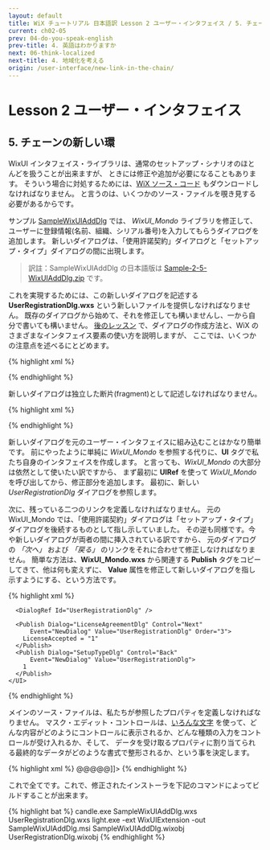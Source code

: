 ```yaml
---
layout: default
title: WiX チュートリアル 日本語訳 Lesson 2 ユーザー・インタフェイス / 5. チェーンの新しい環
current: ch02-05
prev: 04-do-you-speak-english
prev-title: 4. 英語はわかりますか
next: 06-think-localized
next-title: 4. 地域化を考える
origin: /user-interface/new-link-in-the-chain/
---
```

# Lesson 2 ユーザー・インタフェイス

## 5. チェーンの新しい環

WixUI インタフェイス・ライブラリは、通常のセットアップ・シナリオのほとんどを扱うことが出来ますが、
ときには修正や追加が必要になることもあります。
そういう場合に対処するためには、[WiX ソース・コード](http://wix.codeplex.com/SourceControl/list/changesets)
もダウンロードしなければなりません。
と言うのは、いくつかのソース・ファイルを覗き見する必要があるからです。

サンプル [SampleWixUIAddDlg](https://www.firegiant.com/system/files/samples/SampleWixUIAddDlg.zip) では、
*WixUI_Mondo*  ライブラリを修正して、ユーザーに登録情報(名前、組織、シリアル番号)を入力してもらうダイアログを追加します。
新しいダイアログは、「使用許諾契約」ダイアログと「セットアップ・タイプ」ダイアログの間に出現します。

>  訳註：SampleWixUIAddDlg の日本語版は [Sample-2-5-WixUIAddDlg.zip](/samples/Sample-2-5-WixUIAddDlg.zip) です。

これを実現するためには、この新しいダイアログを記述する **UserRegistrationDlg.wxs** という新しいファイルを提供しなければなりません。
既存のダイアログから始めて、それを修正しても構いませんし、一から自分で書いても構いません。
[後のレッスン](/ch08/index.html) で、ダイアログの作成方法と、WiX のさまざまなインタフェイス要素の使い方を説明しますが、
ここでは、いくつかの注意点を述べるにとどめます。

{% highlight xml %}
<?xml version='1.0' encoding='utf-8'?>
<Wix xmlns='http://schemas.microsoft.com/wix/2006/wi'>
{% endhighlight %}

新しいダイアログは独立した断片(fragment)として記述しなければなりません。

{% highlight xml %}
  <Fragment>
    <UI>
      <Dialog Id="UserRegistrationDlg"
          Width="370" Height="270"
          Title="[ProductName] [Setup]" NoMinimize="yes">
        <Control Id="NameLabel" Type="Text"
            X="45" Y="73" Width="100" Height="15"
            TabSkip="no" Text="ユーザー名(&amp;U):" />
        <Control Id="NameEdit" Type="Edit"
            X="45" Y="85" Width="220" Height="18"
            Property="USERNAME" Text="{80}" />
        <Control Id="OrganizationLabel" Type="Text"
            X="45" Y="110" Width="100" Height="15"
            TabSkip="no" Text="会社名(&amp;O):" />
        <Control Id="OrganizationEdit" Type="Edit"
            X="45" Y="122" Width="220" Height="18"
            Property="COMPANYNAME" Text="{80}" />
        <Control Id="CDKeyLabel" Type="Text"
            X="45" Y="147" Width="50" Height="10"
            TabSkip="no">
          <Text>CD キー(&amp;K)</Text>
        </Control>
        <Control Id="CDKeyEdit" Type="MaskedEdit"
            X="45" Y="159" Width="250" Height="16"
            Property="PIDKEY" Text="[PIDTemplate]" />
{% endhighlight %}

このダイアログが、元の一連のダイアログの中に挿入されます。
このダイアログに先行するダイアログと後続するダイアログを指定しなければなりません。
先行するのは「使用許諾契約」、後続するのは「セットアップ・タイプ」です。
*WixUI_Mondo* のソース・ファイル、ダウンロードしたソース・パッケージの `src\ext\UIExtension\wixlib\WixUI_Mondo.wxs` を見ると、
これらのダイアログの実際の識別子を知ることが出来ます。
名前は、*LicenseAgreementDlg* と *SetupTypeDlg* です。
従って、この新しいダイアログから、これら前後のダイアログを参照するように、以下のように記述します。

{% highlight xml %}
        <Control Id="Back" Type="PushButton"
            X="180" Y="243" Width="56" Height="17"
            Text="戻る(&amp;B)">
          <Publish Event="NewDialog"
              Value="LicenseAgreementDlg">1</Publish>
        </Control>
        <Control Id="Next" Type="PushButton"
            X="236" Y="243" Width="56" Height="17"
            Default="yes" Text="次へ(&amp;N)">
          <Publish Event="ValidateProductID"
              Value="0">1</Publish>
          <Publish Event="SpawnWaitDialog"
              Value="WaitForCostingDlg">CostingComplete = 1</Publish>
          <Publish Event="NewDialog"
              Value="SetupTypeDlg">ProductID</Publish>
        </Control>
        <Control Id="Cancel" Type="PushButton"
            X="304" Y="243" Width="56" Height="17"
            Cancel="yes" Text="キャンセル">
          <Publish Event="SpawnDialog"
              Value="CancelDlg">1</Publish>
        </Control>
        <Control Id="BannerBitmap" Type="Bitmap"
            X="0" Y="0" Width="370" Height="44"
            TabSkip="no" Text="WixUI_Bmp_Banner" />
        <Control Id="Description" Type="Text"
            X="25" Y="23" Width="280" Height="15"
            Transparent="yes" NoPrefix="yes">
          <Text>あなたのユーザー情報を入力して下さい。</Text>
        </Control>
        <Control Id="BottomLine" Type="Line"
            X="0" Y="234" Width="370" Height="0" />
        <Control Id="Title" Type="Text"
            X="15" Y="6" Width="200" Height="15"
            Transparent="yes" NoPrefix="yes">
          <Text>{\WixUI_Font_Title}ユーザー情報</Text>
        </Control>
        <Control Id="BannerLine" Type="Line"
            X="0" Y="44" Width="370" Height="0" />
      </Dialog>
    </UI>
  </Fragment>
</Wix>
{% endhighlight %}

新しいダイアログを元のユーザー・インタフェイスに組み込むことはかなり簡単です。
前にやったように単純に *WixUI_Mondo* を参照する代りに、**UI** タグで私たち自身のインタフェイスを作成します。
と言っても、*WixUI_Mondo* の大部分は依然として使いたい訳ですから、
まず最初に **UIRef** を使って *WixUI_Mondo* を呼び出してから、修正部分を追加します。
最初に、新しい *UserRegistrationDlg* ダイアログを参照します。

次に、残っている二つのリンクを定義しなければなりません。
元の WixUI_Mondo では、「使用許諾契約」ダイアログは「セットアップ・タイプ」ダイアログを後続するものとして指し示していました。
その逆も同様です。今や新しいダイアログが両者の間に挿入されている訳ですから、
元のダイアログの *「次へ」* および *「戻る」* のリンクをそれに合わせて修正しなければなりません。
簡単な方法は、**WixUI_Mondo.wxs** から関連する **Publish** タグをコピーしてきて、他は何も変えずに、
**Value** 属性を修正して新しいダイアログを指し示すようにする、という方法です。

{% highlight xml %}
    <UI Id="MyWixUI_Mondo">
      <UIRef Id="WixUI_Mondo" />
      <UIRef Id="WixUI_ErrorProgressText" />

      <DialogRef Id="UserRegistrationDlg" />

      <Publish Dialog="LicenseAgreementDlg" Control="Next"
          Event="NewDialog" Value="UserRegistrationDlg" Order="3">
        LicenseAccepted = "1"
      </Publish>
      <Publish Dialog="SetupTypeDlg" Control="Back"
          Event="NewDialog" Value="UserRegistrationDlg">
        1
      </Publish>
    </UI>
{% endhighlight %}

メインのソース・ファイルは、私たちが参照したプロパティを定義しなければなりません。
マスク・エディット・コントロールは、[いろんな文字](https://msdn.microsoft.com/en-us/library/aa369797.aspx)
を使って、どんな内容がどのようにコントロールに表示されるか、どんな種類の入力をコントロールが受け入れるか、そして、
データを受け取るプロパティに割り当てられる最終的なデータがどのような書式で整形されるか、という事を決定します。

{% highlight xml %}
    <Property Id="PIDTemplate">
        <![CDATA[12345<### ###>@@@@@]]>
    </Property>
{% endhighlight %}

これで全てです。これで、修正されたインストーラを下記のコマンドによってビルドすることが出来ます。

{% highlight bat %}
candle.exe SampleWixUIAddDlg.wxs UserRegistrationDlg.wxs
light.exe -ext WixUIExtension -out SampleWixUIAddDlg.msi
      SampleWixUIAddDlg.wixobj UserRegistrationDlg.wixobj
{% endhighlight %}
